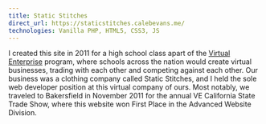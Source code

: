 ```yaml
---
title: Static Stitches
direct_url: https://staticstitches.calebevans.me/
technologies: Vanilla PHP, HTML5, CSS3, JS
---
```


I created this site in 2011 for a high school class apart of the [Virtual
Enterprise](https://veinternational.org/) program, where schools across the
nation would create virtual businesses, trading with each other and competing
against each other. Our business was a clothing company called Static Stitches,
and I held the sole web developer position at this virtual company of ours. Most
notably, we traveled to Bakersfield in November 2011 for the annual VE
California State Trade Show, where this website won First Place in the Advanced
Website Division.

